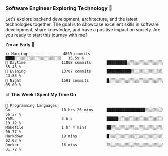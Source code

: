 ### Software Engineer Exploring Technology 🚀 

Let's explore backend development, architecture, and the latest technologies together. The goal is to showcase excellent skills in software development, share knowledge, and have a positive impact on society. Are you ready to start this journey with me?

<!--START_SECTION:waka-->
**I'm an Early 🐤** 

```text
🌞 Morning                4869 commits        ████░░░░░░░░░░░░░░░░░░░░░   15.59 % 
🌆 Daytime                11068 commits       █████████░░░░░░░░░░░░░░░░   35.43 % 
🌃 Evening                13707 commits       ███████████░░░░░░░░░░░░░░   43.88 % 
🌙 Night                  1591 commits        █░░░░░░░░░░░░░░░░░░░░░░░░   05.09 % 
```


📊 **This Week I Spent My Time On** 

```text
💬 Programming Languages: 
Go                       10 hrs 26 mins      █████████████████░░░░░░░░   66.27 % 
YAML                     3 hrs               █████░░░░░░░░░░░░░░░░░░░░   19.12 % 
Makefile                 1 hr 4 mins         ██░░░░░░░░░░░░░░░░░░░░░░░   06.77 % 
Markdown                 19 mins             █░░░░░░░░░░░░░░░░░░░░░░░░   02.03 % 
Docker                   16 mins             ░░░░░░░░░░░░░░░░░░░░░░░░░   01.72 % 
```


<!--END_SECTION:waka-->
